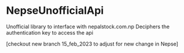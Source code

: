 # NepseUnofficialApi
Unofficial library to interface with nepalstock.com.np
Deciphers the authentication key to access the api

[checkout new branch 15_feb_2023 to adjust for new change in Nepse]
